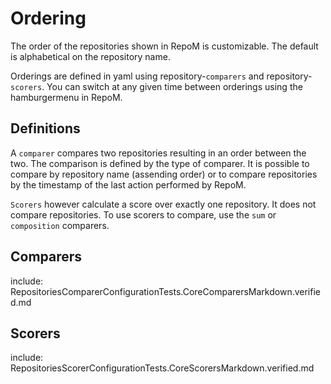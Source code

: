 # Ordering

The order of the repositories shown in RepoM is customizable. The default is alphabetical on the repository name.

Orderings are defined in yaml using repository-`comparers` and repository-`scorers`. You can switch at any given time between orderings using the hamburgermenu in RepoM.

## Definitions

A `comparer` compares two repositories resulting in an order between the two. The comparison is defined by the type of comparer. It is possible to compare by repository name (assending order) or to compare repositories by the timestamp of the last action performed by RepoM.

`Scorers` however calculate a score over exactly one repository. It does not compare repositories. To use scorers to compare, use the `sum` or `composition` comparers. 

## Comparers

include: RepositoriesComparerConfigurationTests.CoreComparersMarkdown.verified.md

## Scorers

include: RepositoriesScorerConfigurationTests.CoreScorersMarkdown.verified.md

